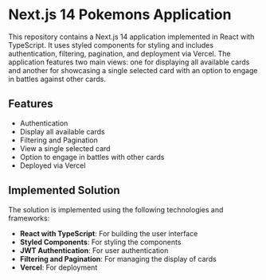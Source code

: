 # Next.js 14 Pokemons Application

This repository contains a Next.js 14 application implemented in React with TypeScript. It uses styled components for styling and includes authentication, filtering, pagination, and deployment via Vercel. The application features two main views: one for displaying all available cards and another for showcasing a single selected card with an option to engage in battles against other cards.

## Features

- Authentication
- Display all available cards
- Filtering and Pagination
- View a single selected card
- Option to engage in battles with other cards
- Deployed via Vercel

## Implemented Solution

The solution is implemented using the following technologies and frameworks:
- **React with TypeScript**: For building the user interface
- **Styled Components**: For styling the components
- **JWT Authentication**: For user authentication
- **Filtering and Pagination**: For managing the display of cards
- **Vercel**: For deployment
